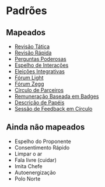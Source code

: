 # Padrões

## Mapeados

- [Revisão Tática](revisao-tatica.md)
- [Revisão Rápida](revisao-rapida.md)
- [Perguntas Poderosas](perguntas-poderosas.md)
- [Espelho de Interações](espelho-de-interacoes.md)
- [Eleições Integrativas](eleicoes-integrativas.md)
- [Fórum Light](forum-light.md)
- [Fórum Zegg](forum-zegg.md)
- [Círculo de Parceiros](circulo-de-parceiros.md)
- [Remuneração Baseada em Badges](remuneracao-baseada-em-badges.md)
- [Descrição de Papéis](descricao-de-papeis.md)
- [Sessão de Feedback em Círculo](sessao-de-feedback-em-circulo.md)

## Ainda não mapeados

- Espelho do Proponente
- Consentimento Rápido
- Limpar o ar
- Fala livre (cuidar)
- Imita Chefe
- Autoenergização
- Polo Norte
